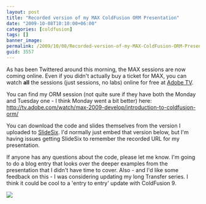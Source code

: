```yaml
---
layout: post
title: "Recorded version of my MAX ColdFusion ORM Presentation"
date: "2009-10-08T10:10:00+06:00"
categories: [coldfusion]
tags: []
banner_image: 
permalink: /2009/10/08/Recorded-version-of-my-MAX-ColdFusion-ORM-Presentation
guid: 3557
---
```


As has been Twittered around this morning, the MAX sessions are now coming online. Even if you didn't actually buy a ticket for MAX, you can watch <b>all</b> the sessions (just sessions, no labs) online for free at <a href="http://tv.adobe.com/">Adobe TV</a>. 

You can find my ORM session (not quite sure if they have both the Monday and Tuesday one - I think Monday went a bit better) here: <a href="http://tv.adobe.com/watch/max-2009-develop/introduction-to-coldfusion-orm/">http://tv.adobe.com/watch/max-2009-develop/introduction-to-coldfusion-orm/</a>

You can download the code and slides themselves from the version I uploaded to <a href="http://slidesix.com/view/Introduction-to-ORM-in-ColdFusion-9">SlideSix</a>. I'd normally just embed that version below, but I'm having issues getting SlideSix to remember the recorded URL for my presentation. 

If anyone has any questions about the code, please let me know. I'm going to do a blog entry that looks over the deeper examples from the presentation that I didn't have time to cover. Also - and I'd like some feedback on this - I was considering updating my long Transfer series. I think it could be cool to a 'entry to entry' update with ColdFusion 9.

<img src="https://static.raymondcamden.com/images/Picture 189.png" />